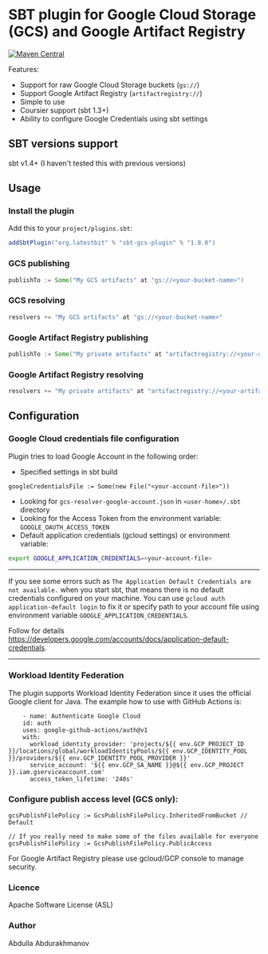 # SBT plugin for Google Cloud Storage (GCS) and Google Artifact Registry
[![Maven Central](https://maven-badges.herokuapp.com/maven-central/org.latestbit/sbt-gcs-plugin/badge.svg)](https://maven-badges.herokuapp.com/maven-central/org.latestbit/sbt-gcs-plugin/)

Features:
- Support for raw Google Cloud Storage buckets (`gs://`)
- Support Google Artifact Registry (`artifactregistry://`)
- Simple to use
- Coursier support (sbt 1.3+)
- Ability to configure Google Credentials using sbt settings

## SBT versions support
sbt v1.4+ (I haven't tested this with previous versions)

## Usage

### Install the plugin

Add this to your `project/plugins.sbt`:

```scala
addSbtPlugin("org.latestbit" % "sbt-gcs-plugin" % "1.8.0")
```

### GCS publishing

```scala
publishTo := Some("My GCS artifacts" at "gs://<your-bucket-name>")
```

### GCS resolving

```scala
resolvers += "My GCS artifacts" at "gs://<your-bucket-name>"
```

### Google Artifact Registry publishing

```scala
publishTo := Some("My private artifacts" at "artifactregistry://<your-artifact-registry-url>")
```

### Google Artifact Registry resolving

```scala
resolvers += "My private artifacts" at "artifactregistry://<your-artifact-registry-url>"
```

## Configuration

### Google Cloud credentials file configuration

Plugin tries to load Google Account in the following order:
- Specified settings in sbt build
```
googleCredentialsFile := Some(new File("<your-account-file>"))
``` 
- Looking for `gcs-resolver-google-account.json` in `<user-home>/.sbt` directory
- Looking for the Access Token from the environment variable: ``GOOGLE_OAUTH_ACCESS_TOKEN``
- Default application credentials (gcloud settings) or environment variable:
```bash
export GOOGLE_APPLICATION_CREDENTIALS=<your-account-file>
```

---------------------------------------------------------------------------------------------
If you see some errors such as `The Application Default Credentials are not available.` 
when you start sbt, that means there is no default credentials configured on your machine.
You can use
`gcloud auth application-default login` to fix it or specify path to your account file 
using environment variable `GOOGLE_APPLICATION_CREDENTIALS`.

Follow for details https://developers.google.com/accounts/docs/application-default-credentials.

---------------------------------------------------------------------------------------------

### Workload Identity Federation
The plugin supports Workload Identity Federation since it uses the official Google client for Java. 
The example how to use with GitHub Actions is:
```
    - name: Authenticate Google Cloud
    id: auth
    uses: google-github-actions/auth@v1
    with:
      workload_identity_provider: 'projects/${{ env.GCP_PROJECT_ID }}/locations/global/workloadIdentityPools/${{ env.GCP_IDENTITY_POOL }}/providers/${{ env.GCP_IDENTITY_POOL_PROVIDER }}'
      service_account: '${{ env.GCP_SA_NAME }}@${{ env.GCP_PROJECT }}.iam.gserviceaccount.com'
      access_token_lifetime: '240s'
```

### Configure publish access level (GCS only):
```
gcsPublishFilePolicy := GcsPublishFilePolicy.InheritedFromBucket // Default

// If you really need to make some of the files available for everyone
gcsPublishFilePolicy := GcsPublishFilePolicy.PublicAccess 
```
For Google Artifact Registry please use gcloud/GCP console to manage security.

### Licence
Apache Software License (ASL)

### Author
Abdulla Abdurakhmanov
